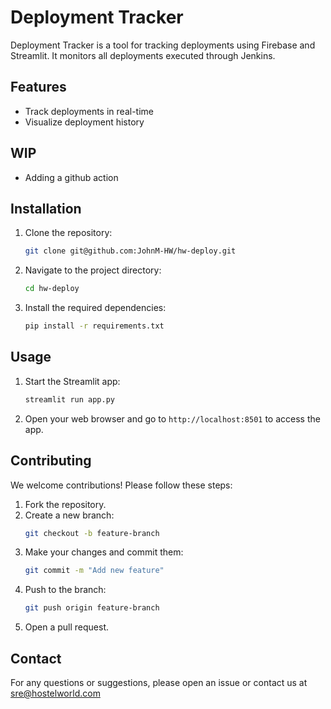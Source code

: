 # Deployment Tracker

Deployment Tracker is a tool for tracking deployments using Firebase and Streamlit. It monitors all deployments executed through Jenkins.

## Features

- Track deployments in real-time
- Visualize deployment history

## WIP 
- Adding a github action



## Installation

1. Clone the repository:
    ```bash
    git clone git@github.com:JohnM-HW/hw-deploy.git
    ```
2. Navigate to the project directory:
    ```bash
    cd hw-deploy
    ```
3. Install the required dependencies:
    ```bash
    pip install -r requirements.txt
    ```

## Usage

1. Start the Streamlit app:
    ```bash
    streamlit run app.py
    ```
2. Open your web browser and go to `http://localhost:8501` to access the app.



## Contributing

We welcome contributions! Please follow these steps:

1. Fork the repository.
2. Create a new branch:
    ```bash
    git checkout -b feature-branch
    ```
3. Make your changes and commit them:
    ```bash
    git commit -m "Add new feature"
    ```
4. Push to the branch:
    ```bash
    git push origin feature-branch
    ```
5. Open a pull request.

## Contact

For any questions or suggestions, please open an issue or contact us at sre@hostelworld.com
